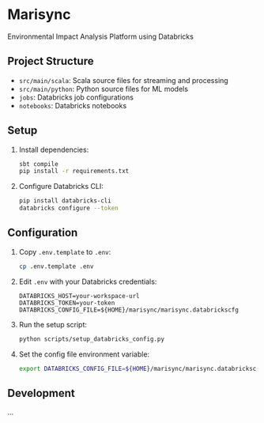 # Marisync

Environmental Impact Analysis Platform using Databricks

## Project Structure
- `src/main/scala`: Scala source files for streaming and processing
- `src/main/python`: Python source files for ML models
- `jobs`: Databricks job configurations
- `notebooks`: Databricks notebooks

## Setup
1. Install dependencies:
   ```bash
   sbt compile
   pip install -r requirements.txt
   ```

2. Configure Databricks CLI:
   ```bash
   pip install databricks-cli
   databricks configure --token
   ```

## Configuration
1. Copy `.env.template` to `.env`:
   ```bash
   cp .env.template .env
   ```

2. Edit `.env` with your Databricks credentials:
   ```
   DATABRICKS_HOST=your-workspace-url
   DATABRICKS_TOKEN=your-token
   DATABRICKS_CONFIG_FILE=${HOME}/marisync/marisync.databrickscfg
   ```

3. Run the setup script:
   ```bash
   python scripts/setup_databricks_config.py
   ```

4. Set the config file environment variable:
   ```bash
   export DATABRICKS_CONFIG_FILE=${HOME}/marisync/marisync.databrickscfg
   ```

## Development
... 